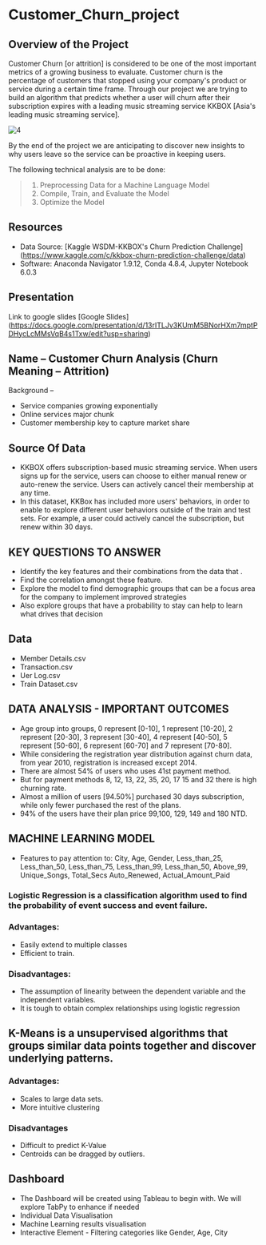 # Customer_Churn_project

## Overview of the Project

Customer Churn [or attrition] is considered to be one of the most important metrics of a growing business to evaluate. Customer churn is the percentage of customers that stopped using your company's product or service during a certain time frame. Through our project we are trying to build an algorithm that predicts whether a user will churn after their subscription expires with a leading music streaming service KKBOX [Asia's leading music streaming service]. 

![4](https://user-images.githubusercontent.com/73450637/111884843-90aa9780-899a-11eb-998b-1197132736f8.png)

By the end of the project we are anticipating to discover new insights to why users leave so the service can be proactive in keeping users. 

The following technical analysis are to be done:

> 1. Preprocessing Data for a Machine Language Model
> 2. Compile, Train, and Evaluate the Model
> 3. Optimize the Model

## Resources

* Data Source: [Kaggle WSDM-KKBOX's Churn Prediction Challenge] (https://www.kaggle.com/c/kkbox-churn-prediction-challenge/data)
* Software: Anaconda Navigator 1.9.12, Conda 4.8.4, Jupyter Notebook 6.0.3

## Presentation

Link to google slides [Google Slides] (https://docs.google.com/presentation/d/13rITLJv3KUmM5BNorHXm7mptPDHycLcMMsVqB4s1Txw/edit?usp=sharing)

## Name – Customer Churn Analysis (Churn Meaning – Attrition)
Background  – 
- Service companies growing exponentially
- Online services major chunk 
- Customer membership key to capture market share

## Source Of Data
- KKBOX offers subscription-based music streaming service. When users signs up for the service, users can choose to either manual renew or auto-renew the service. Users can actively cancel their membership at any time.
- In this dataset, KKBox has included more users' behaviors, in order to enable to explore different user behaviors outside of the train and test sets. For example, a user could actively cancel the subscription, but renew within 30 days.

## KEY QUESTIONS TO ANSWER
- Identify the key features and their combinations from the data that .
- Find the correlation amongst these feature.
- Explore the model to find demographic groups that can be a focus area for the company to implement improved strategies 
- Also explore groups that have a probability to stay can help to learn what drives that decision

## Data
- Member Details.csv
- Transaction.csv
- Uer Log.csv
- Train Dataset.csv

## DATA ANALYSIS - IMPORTANT OUTCOMES
- Age group into groups, 0 represent [0-10], 1 represent [10-20], 2 represent [20-30], 3 represent [30-40], 4 represent [40-50], 5 represent [50-60], 6 represent [60-70] and 7 represent [70-80].
- While considering the registration year distribution against churn data, from year 2010, registration is increased except 2014. 
- There are almost 54% of users who uses 41st payment method. 
- But for payment methods 8, 12, 13, 22, 35, 20, 17 15 and 32 there is high churning rate. 
- Almost a million of users [94.50%] purchased 30 days subscription, while only fewer purchased the rest of the plans. 
- 94% of the users have their plan price 99,100, 129, 149 and 180 NTD. 

## MACHINE LEARNING MODEL
- Features to pay attention to: 
    City, 
    Age, 
    Gender, 
    Less_than_25, Less_than_50, 
    Less_than_75, Less_than_99, 
    Less_than_50, Above_99, 
    Unique_Songs, 
    Total_Secs
    Auto_Renewed, 
    Actual_Amount_Paid

### Logistic Regression is a classification algorithm used to find the probability of event success and event failure. 

### Advantages: 
- Easily extend to multiple classes
- Efficient to train.

### Disadvantages:
- The assumption of linearity between the dependent variable and the independent variables.
- It is tough to obtain complex relationships using logistic regression
		
## K-Means is a unsupervised algorithms that groups similar data points together and discover underlying patterns. 

### Advantages: 
- Scales to large data sets. 
- More intuitive clustering 

### Disadvantages
- Difficult to predict K-Value
- Centroids can be dragged by outliers.

## Dashboard
- The Dashboard will be created using Tableau to begin with. We will explore TabPy to enhance if needed
- Individual Data Visualisation
- Machine Learning results visualisation
- Interactive Element - Filtering categories like Gender, Age, City


